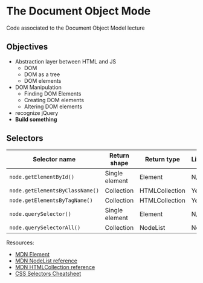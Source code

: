 # The Document Object Mode

Code associated to the Document Object Model lecture

## Objectives

* Abstraction layer between HTML and JS
  * DOM
  * DOM as a tree
  * DOM elements
* DOM Manipulation
  * Finding DOM Elements
  * Creating DOM elements
  * Altering DOM elements
* recognize jQuery
* **Build something**

## Selectors

| Selector name                   | Return shape   | Return type    | Live? | Reference             | forEach? |
| ------------------------------- | -------------- | -------------- | ----- | --------------------- | -------- |
| `node.getElementById()`         | Single element | Element        | N/A   | https://goo.gl/8cHGoy | N/A      |
| `node.getElementsByClassName()` | Collection     | HTMLCollection | Yes   | https://goo.gl/qcAhcp | No       |
| `node.getElementsByTagName()`   | Collection     | HTMLCollection | Yes   | https://goo.gl/QHozSh | No       |
| `node.querySelector()`          | Single element | Element        | N/A   | https://goo.gl/6Pqbcc | N/A      |
| `node.querySelectorAll()`       | Collection     | NodeList       | Node  | https://goo.gl/vTfXza | Yes      |

Resources:

* [MDN Element](https://developer.mozilla.org/en-US/docs/Web/API/Element)
* [MDN NodeList reference](https://developer.mozilla.org/en-US/docs/Web/API/NodeList)
* [MDN HTMLCollection reference](https://developer.mozilla.org/en-US/docs/Web/API/HTMLCollection)
* [CSS Selectors Cheatsheet](https://gist.github.com/smutnyleszek/809a69dd05e1d5f12d01)
